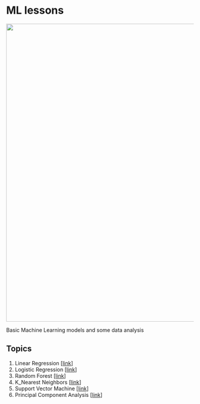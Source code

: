 # ML lessons

<p align="center"> 
<img src="https://media.springernature.com/full/springer-static/image/art%3A10.1038%2Fs41591-020-01197-2/MediaObjects/41591_2020_1197_Figa_HTML.png" width="800">
</p>

Basic Machine Learning models and some data analysis 

## Topics

1. Linear Regression [[link](https://github.com/ArtKrup/machine-learning-lessons/blob/main/linear_regression.ipynb)]
2. Logistic Regression [[link](https://github.com/ArtKrup/machine-learning-lessons/blob/main/logistic_regression.ipynb)]
3. Random Forest [[link](https://github.com/ArtKrup/machine-learning-lessons/blob/main/random_forest.ipynb)]
4. K_Nearest Neighbors [[link](https://github.com/ArtKrup/machine-learning-lessons/blob/main/k_nearest_neighbors.ipynb)]
5. Support Vector Machine [[link](https://github.com/ArtKrup/machine-learning-lessons/blob/main/support_vector_machine.ipynb)]
6. Principal Component Analysis [[link](https://github.com/ArtKrup/machine-learning-lessons/blob/main/principal_component_analysis.ipynb)]

